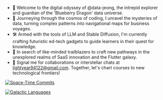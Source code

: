 - 🚀 Welcome to the digital odyssey of @data-jeong, the intrepid explorer and guardian of the 'Blueberry Dragon' data universe.
- 🌟 Journeying through the cosmos of coding, I unravel the mysteries of data, turning complex patterns into navigational maps for business voyages.
- 🛠️ Armed with the tools of LLM and Stable Diffusion, I'm currently crafting futuristic ed-tech gadgets to guide learners in their quest for knowledge.
- 🤝 In search of like-minded trailblazers to craft new pathways in the unexplored realms of SaaS innovation and the Flutter galaxy.
- 📡 Signal me for collaborations or interstellar chats at lightyear94122@gmail.com. Together, let's chart courses to new technological frontiers!

<!---
Dive into the constellation of @data-jeong, where each `README.md` is a beacon of ideas, lighting up the GitHub galaxy. Click the Preview link to embark on this stellar adventure.
--->

[![Space-Time Commits](https://github-readme-stats.vercel.app/api?username=data-jeong&show_icons=true&theme=vision-friendly-dark)](https://github.com/data-jeong)

[![Galactic Languages](https://github-readme-stats.vercel.app/api/top-langs/?username=data-jeong&layout=compact&theme=vision-friendly-dark)](https://github.com/data-jeong)
